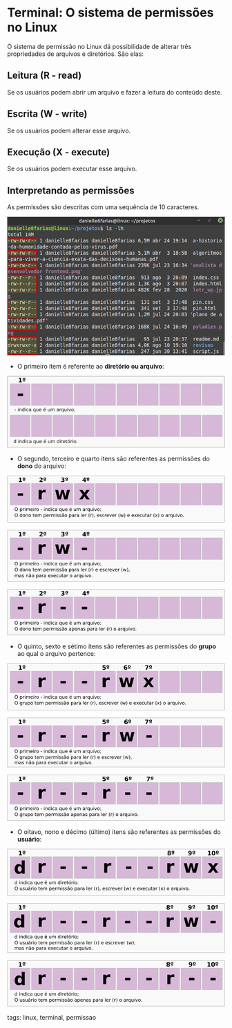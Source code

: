 # Terminal: O sistema de permissões no Linux


O sistema de permissão no Linux dá possibilidade de alterar três propriedades de arquivos e diretórios. São elas:

## Leitura (R - read)

Se os usuários podem abrir um arquivo e fazer a leitura do conteúdo deste.

## Escrita (W - write)

Se os usuários podem alterar esse arquivo.

## Execução (X - execute)

Se os usuários podem executar esse arquivo.

## Interpretando as permissões

As permissões são descritas com uma sequência de 10 caracteres.

![usando comando ls -lh](img/p0031-0.png)

- O primeiro item é referente ao **diretório ou arquivo**:

![item 1](img/p0031-1.png)

- O segundo, terceiro e quarto itens são referentes as permissões do **dono** do arquivo:

![todas a permissões para o dono](img/p0031-2.png)

![dono pode ler e modificar](img/p0031-3.png)

![dono só pode ler](img/p0031-4.png)

- O quinto, sexto e sétimo itens são referentes as permissões do **grupo** ao qual o arquivo pertence:

![todas as permissões para o grupo](img/p0031-5.png)

![grupo pode ler e modificar](img/p0031-6.png)

![grupo só pode ler](img/p0031-7.png)

- O oitavo, nono e décimo (último) itens são referentes as permissões do **usuário**:

![todas as permissões para o usuário](img/p0031-8.png)

![usuários pode ler e modificar](img/p0031-9.png)

![usuário só pode ler](img/p0031-10.png)

tags: linux, terminal, permissao
